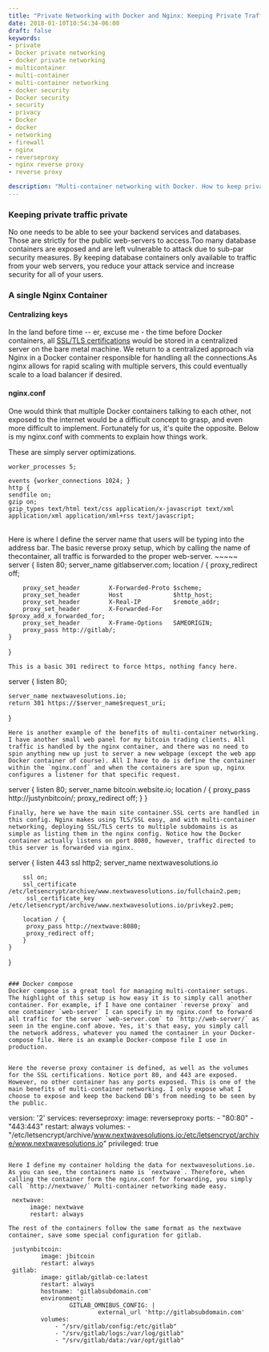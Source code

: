 ```yaml
---
title: "Private Networking with Docker and Nginx: Keeping Private Traffic Private"
date: 2018-01-10T10:54:34-06:00
draft: false
keywords:
- private
- Docker private networking
- docker private networking
- multicontainer
- multi-container
- multi-container networking
- docker security
- Docker security
- security
- privacy
- Docker
- docker
- networking
- firewall
- nginx
- reverseproxy
- nginx reverse proxy
- reverse proxy

description: "Multi-container networking with Docker. How to keep private data private."
---
```


### Keeping private traffic private

No one needs to be able to see your backend services and databases. Those are strictly for the public web-servers to access.Too many database containers are exposed and are left vulnerable to attack due to sub-par security measures. By keeping database containers only available to traffic from your web servers, you reduce your attack service and increase security for all of your users.

### A single Nginx Container

#### Centralizing keys
In the land before time -- er, excuse me - the time before Docker containers, all [SSL/TLS certifications](https://nextwavesolutions.io/post/tlsallthethings/) would be stored in a centralized server on the bare metal machine. We return to a centralized approach via Nginx in a Docker container responsible for handling all the connections.As nginx allows for rapid scaling with multiple servers, this could eventually scale to a load balancer if desired. 

#### nginx.conf

One would think that multiple Docker containers talking to each other, not exposed to the internet would be a difficult concept to grasp, and even more difficult to implement. Fortunately for us, it's quite the opposite. Below is my nginx.conf with comments to explain how things work.


These are simply server optimizations.
~~~~~ 
worker_processes 5;

events {worker_connections 1024; }
http {
sendfile on;
gzip on;
gzip_types text/html text/css application/x-javascript text/xml application/xml application/xml+rss text/javascript;
~~~~~
<br>
Here is where I define the server name that users will be typing into the address bar. The basic reverse proxy setup, which by calling the name of thecontainer, all traffic is forwarded to the proper web-server.  
~~~~~
server {
    listen 80;
    server_name gitlabserver.com;
    location / {
        proxy_redirect off;
        
        proxy_set_header        X-Forwarded-Proto $scheme;
        proxy_set_header        Host              $http_host;
        proxy_set_header        X-Real-IP         $remote_addr;
        proxy_set_header        X-Forwarded-For   $proxy_add_x_forwarded_for;
        proxy_set_header        X-Frame-Options   SAMEORIGIN;
        proxy_pass http://gitlab/;
    }
}
~~~~~
This is a basic 301 redirect to force https, nothing fancy here.
~~~~~
server {
    listen 80;

    server_name nextwavesolutions.io;
    return 301 https://$server_name$request_uri;
}
~~~~~
Here is another example of the benefits of multi-container networking. I have another small web panel for my bitcoin trading clients. All traffic is handled by the nginx container, and there was no need to spin anything new up just to server a new webpage (except the web app Docker container of course). All I have to do is define the container within the `nginx.conf` and when the containers are spun up, nginx configures a listener for that specific request.
~~~~~

server { 
    listen 80;
    server_name bitcoin.website.io;
    location / {
        proxy_pass http://justynbitcoin/;
        proxy_redirect off;
    }
}

~~~~~
Finally, here we have the main site container.SSL certs are handled in this config. Nginx makes using TLS/SSL easy, and with multi-container networking, deploying SSL/TLS certs to multiple subdomains is as simple as listing them in the nginx config. Notice how the Docker container actually listens on port 8080, however, traffic directed to this server is forwarded via nginx. 

~~~~~
server {
    	listen 443 ssl http2;
    	server_name nextwavesolutions.io
    
    	ssl on;    
    	ssl_certificate         /etc/letsencrypt/archive/www.nextwavesolutions.io/fullchain2.pem;
       	 ssl_certificate_key     /etc/letsencrypt/archive/www.nextwavesolutions.io/privkey2.pem;

    	location / {
       	 proxy_pass http://nextwave:8080;
       	 proxy_redirect off;
    	}
	}
}
~~~~~

### Docker compose
Docker compose is a great tool for managing multi-container setups. The highlight of this setup is how easy it is to simply call another container. For example, if I have one container `reverse proxy` and one container `web-server` I can specify in my nginx.conf to forward all traffic for the server `web-server.com` to `http://web-server/` as seen in the engine.conf above. Yes, it's that easy, you simply call the network address, whatever you named the container in your Docker-compose file. Here is an example Docker-compose file I use in production.


Here the reverse proxy container is defined, as well as the volumes for the SSL certifications. Notice port 80, and 443 are exposed. However, no other container has any ports exposed. This is one of the main benefits of multi-container networking. I only expose what I choose to expose and keep the backend DB's from needing to be seen by the public.
~~~~~
version: '2'
services:
     reverseproxy:
          image: reverseproxy
          ports:
               - "80:80"
               - "443:443"
          restart: always
          volumes:
               - "/etc/letsencrypt/archive/www.nextwavesolutions.io:/etc/letsencrypt/archive/www.nextwavesolutions.io"
          privileged: true
~~~~~

Here I define my container holding the data for nextwavesolutions.io. As you can see, the containers name is `nextwave`. Therefore, when calling the container form the nginx.conf for forwarding, you simply call `http://nextwave/` Multi-container networking made easy.
~~~~~
     nextwave:
          image: nextwave
          restart: always
~~~~~
The rest of the containers follow the same format as the nextwave container, save some special configuration for gitlab.
~~~~~
     justynbitcoin:
             image: jbitcoin
             restart: always
     gitlab:
             image: gitlab/gitlab-ce:latest
             restart: always
             hostname: 'gitlabsubdomain.com'
             environment:
                     GITLAB_OMNIBUS_CONFIG: |
                             external_url 'http://gitlabsubdomain.com'
             volumes:
                 - "/srv/gitlab/config:/etc/gitlab"
                 - "/srv/gitlab/logs:/var/log/gitlab"
                 - "/srv/gitlab/data:/var/opt/gitlab"
~~~~~

